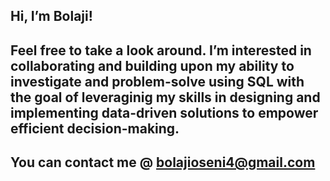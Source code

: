 ## Hi, I’m Bolaji!
## Feel free to take a look around. I’m interested in collaborating and building upon my ability to investigate and problem-solve using SQL with the goal of leveraginig my skills in designing and implementing data-driven solutions to empower efficient decision-making.
## You can contact me @ bolajioseni4@gmail.com
